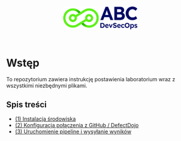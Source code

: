 <p align="center">
  <img src="assets/images/abcd_dark.png" width="200">
</p>
<br/>

# Wstęp
To repozytorium zawiera instrukcję postawienia laboratorium wraz z wszystkimi niezbędnymi plikami.

## Spis treści
- [(1) Instalacja środowiska ](docs/installation-guide.md)
- [(2) Konfiguracja połączenia z GitHub / DefectDojo](docs/connect-github.md)
- [(3) Uruchomienie pipeline i wysyłanie wyników](docs/create-pipeline.md)